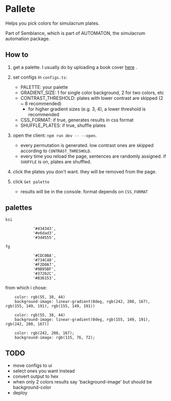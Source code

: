 # Pallete

Helps you pick colors for simulacrum plates.

Part of Semblance, which is part of AUTOMATON, the simulacrum automation package.

## How to

1.  get a palette. I usually do by uploading a book cover [here](https://color.adobe.com/create/image-gradient) .

1.  set configs in `configs.ts`:

    -   PALETTE: your palette
    -   GRADIENT_SIZE: 1 for single color background, 2 for two colors, etc
    -   CONTRAST_THRESHOLD: plates with lower contrast are skipped (2 ~ 8 recommended)
        -   for higher gradient sizes (e.g. 3, 4), a lower threshold is recommended
    -   CSS_FORMAT: if true, generates results in css format
    -   SHUFFLE_PLATES: if true, shuffle plates

1.  open the client: `npm run dev -- --open`.

    -   every permutation is generated. low contrast ones are skipped according to `CONTRAST_THRESHOLD`.
    -   every time you reload the page, sentences are randomly assigned. if `SHUFFLE` is on, plates are shuffled.

1.  click the plates you don't want. they will be removed from the page.

1.  click `Get palette`
    -   results will be in the console. format depends on `CSS_FORMAT`

## palettes

    ksi

                '#434343',
                '#e6dad3',
                '#3d4555',

    fg

                '#CDC0BA',
                '#734C48',
                '#F2D0A7',
                '#9B95BF',
                '#37262C',
                '#836153',

from which i chose:

        color: rgb(55, 38, 44)
        background-image: linear-gradient(0deg, rgb(242, 208, 167), rgb(155, 149, 191), rgb(155, 149, 191))

        color: rgb(55, 38, 44)
        background-image: linear-gradient(0deg, rgb(155, 149, 191), rgb(242, 208, 167))

        color: rgb(242, 208, 167);
        background-image: rgb(115, 76, 72);

## TODO

-   move configs to ui
-   select ones you want instead
-   convert output to hex
-   when only 2 colors results say 'background-image' but should be background-color
-   deploy
